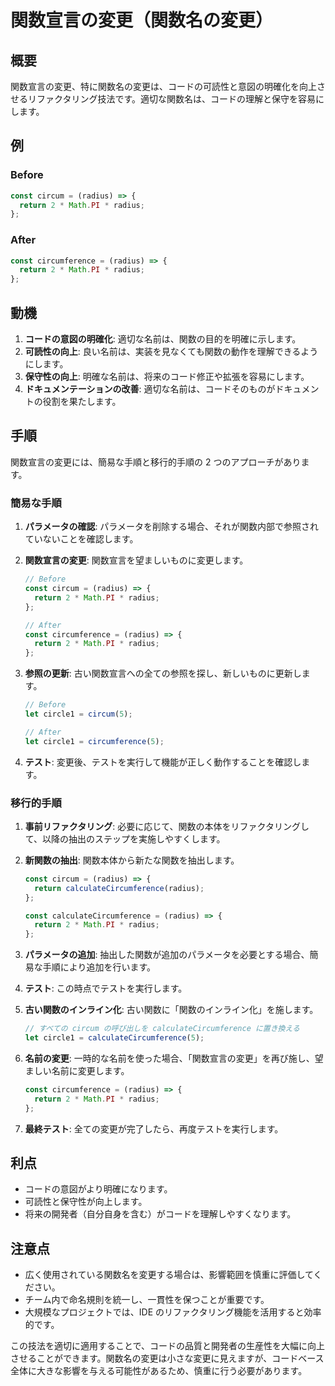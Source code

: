 # 関数宣言の変更（関数名の変更）

## 概要

関数宣言の変更、特に関数名の変更は、コードの可読性と意図の明確化を向上させるリファクタリング技法です。適切な関数名は、コードの理解と保守を容易にします。

## 例

### Before

```typescript
const circum = (radius) => {
  return 2 * Math.PI * radius;
};
```

### After

```typescript
const circumference = (radius) => {
  return 2 * Math.PI * radius;
};
```

## 動機

1. **コードの意図の明確化**: 適切な名前は、関数の目的を明確に示します。
2. **可読性の向上**: 良い名前は、実装を見なくても関数の動作を理解できるようにします。
3. **保守性の向上**: 明確な名前は、将来のコード修正や拡張を容易にします。
4. **ドキュメンテーションの改善**: 適切な名前は、コードそのものがドキュメントの役割を果たします。

## 手順

関数宣言の変更には、簡易な手順と移行的手順の 2 つのアプローチがあります。

### 簡易な手順

1. **パラメータの確認**:
   パラメータを削除する場合、それが関数内部で参照されていないことを確認します。

2. **関数宣言の変更**:
   関数宣言を望ましいものに変更します。

   ```typescript
   // Before
   const circum = (radius) => {
     return 2 * Math.PI * radius;
   };

   // After
   const circumference = (radius) => {
     return 2 * Math.PI * radius;
   };
   ```

3. **参照の更新**:
   古い関数宣言への全ての参照を探し、新しいものに更新します。

   ```typescript
   // Before
   let circle1 = circum(5);

   // After
   let circle1 = circumference(5);
   ```

4. **テスト**:
   変更後、テストを実行して機能が正しく動作することを確認します。

### 移行的手順

1. **事前リファクタリング**:
   必要に応じて、関数の本体をリファクタリングして、以降の抽出のステップを実施しやすくします。

2. **新関数の抽出**:
   関数本体から新たな関数を抽出します。

   ```typescript
   const circum = (radius) => {
     return calculateCircumference(radius);
   };

   const calculateCircumference = (radius) => {
     return 2 * Math.PI * radius;
   };
   ```

3. **パラメータの追加**:
   抽出した関数が追加のパラメータを必要とする場合、簡易な手順により追加を行います。

4. **テスト**:
   この時点でテストを実行します。

5. **古い関数のインライン化**:
   古い関数に「関数のインライン化」を施します。

   ```typescript
   // すべての circum の呼び出しを calculateCircumference に置き換える
   let circle1 = calculateCircumference(5);
   ```

6. **名前の変更**:
   一時的な名前を使った場合、「関数宣言の変更」を再び施し、望ましい名前に変更します。

   ```typescript
   const circumference = (radius) => {
     return 2 * Math.PI * radius;
   };
   ```

7. **最終テスト**:
   全ての変更が完了したら、再度テストを実行します。

## 利点

- コードの意図がより明確になります。
- 可読性と保守性が向上します。
- 将来の開発者（自分自身を含む）がコードを理解しやすくなります。

## 注意点

- 広く使用されている関数名を変更する場合は、影響範囲を慎重に評価してください。
- チーム内で命名規則を統一し、一貫性を保つことが重要です。
- 大規模なプロジェクトでは、IDE のリファクタリング機能を活用すると効率的です。

この技法を適切に適用することで、コードの品質と開発者の生産性を大幅に向上させることができます。関数名の変更は小さな変更に見えますが、コードベース全体に大きな影響を与える可能性があるため、慎重に行う必要があります。
